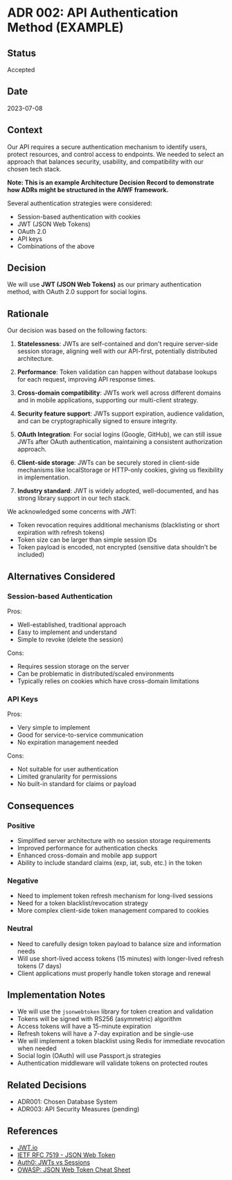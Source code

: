 # ADR 002: API Authentication Method (EXAMPLE)

## Status

Accepted

## Date

2023-07-08

## Context

Our API requires a secure authentication mechanism to identify users, protect resources, and control access to endpoints. We needed to select an approach that balances security, usability, and compatibility with our chosen tech stack.

**Note: This is an example Architecture Decision Record to demonstrate how ADRs might be structured in the AIWF framework.**

Several authentication strategies were considered:

- Session-based authentication with cookies
- JWT (JSON Web Tokens)
- OAuth 2.0
- API keys
- Combinations of the above

## Decision

We will use **JWT (JSON Web Tokens)** as our primary authentication method, with OAuth 2.0 support for social logins.

## Rationale

Our decision was based on the following factors:

1. **Statelessness**: JWTs are self-contained and don't require server-side session storage, aligning well with our API-first, potentially distributed architecture.

2. **Performance**: Token validation can happen without database lookups for each request, improving API response times.

3. **Cross-domain compatibility**: JWTs work well across different domains and in mobile applications, supporting our multi-client strategy.

4. **Security feature support**: JWTs support expiration, audience validation, and can be cryptographically signed to ensure integrity.

5. **OAuth Integration**: For social logins (Google, GitHub), we can still issue JWTs after OAuth authentication, maintaining a consistent authorization approach.

6. **Client-side storage**: JWTs can be securely stored in client-side mechanisms like localStorage or HTTP-only cookies, giving us flexibility in implementation.

7. **Industry standard**: JWT is widely adopted, well-documented, and has strong library support in our tech stack.

We acknowledged some concerns with JWT:

- Token revocation requires additional mechanisms (blacklisting or short expiration with refresh tokens)
- Token size can be larger than simple session IDs
- Token payload is encoded, not encrypted (sensitive data shouldn't be included)

## Alternatives Considered

### Session-based Authentication

Pros:

- Well-established, traditional approach
- Easy to implement and understand
- Simple to revoke (delete the session)

Cons:

- Requires session storage on the server
- Can be problematic in distributed/scaled environments
- Typically relies on cookies which have cross-domain limitations

### API Keys

Pros:

- Very simple to implement
- Good for service-to-service communication
- No expiration management needed

Cons:

- Not suitable for user authentication
- Limited granularity for permissions
- No built-in standard for claims or payload

## Consequences

### Positive

- Simplified server architecture with no session storage requirements
- Improved performance for authentication checks
- Enhanced cross-domain and mobile app support
- Ability to include standard claims (exp, iat, sub, etc.) in the token

### Negative

- Need to implement token refresh mechanism for long-lived sessions
- Need for a token blacklist/revocation strategy
- More complex client-side token management compared to cookies

### Neutral

- Need to carefully design token payload to balance size and information needs
- Will use short-lived access tokens (15 minutes) with longer-lived refresh tokens (7 days)
- Client applications must properly handle token storage and renewal

## Implementation Notes

- We will use the `jsonwebtoken` library for token creation and validation
- Tokens will be signed with RS256 (asymmetric) algorithm
- Access tokens will have a 15-minute expiration
- Refresh tokens will have a 7-day expiration and be single-use
- We will implement a token blacklist using Redis for immediate revocation when needed
- Social login (OAuth) will use Passport.js strategies
- Authentication middleware will validate tokens on protected routes

## Related Decisions

- ADR001: Chosen Database System
- ADR003: API Security Measures (pending)

## References

- [JWT.io](https://jwt.io/)
- [IETF RFC 7519 - JSON Web Token](https://tools.ietf.org/html/rfc7519)
- [Auth0: JWTs vs Sessions](https://auth0.com/blog/cookies-vs-tokens-definitive-guide/)
- [OWASP: JSON Web Token Cheat Sheet](https://cheatsheetseries.owasp.org/cheatsheets/JSON_Web_Token_for_Java_Cheat_Sheet.html)
